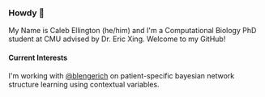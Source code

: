 ### Howdy 👋
My Name is Caleb Ellington (he/him) and I'm a Computational Biology PhD student at CMU advised by Dr. Eric Xing. Welcome to my GitHub!

#### Current Interests
I'm working with [@blengerich](https://github.com/blengerich) on patient-specific bayesian network structure learning using contextual variables.

<!--
**cnellington/cnellington** is a ✨ _special_ ✨ repository because its `README.md` (this file) appears on your GitHub profile.

Here are some ideas to get you started:

- 🔭 I’m currently working on ...
- 🌱 I’m currently learning ...
- 👯 I’m looking to collaborate on ...
- 🤔 I’m looking for help with ...
- 💬 Ask me about ...
- 📫 How to reach me: ...
- 😄 Pronouns: ...
- ⚡ Fun fact: ...
-->
